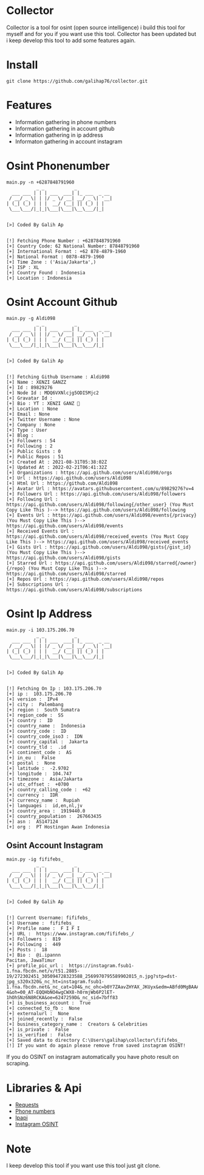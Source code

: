 # Collector
Collector is a tool for osint (open source intelligence) i build this tool for myself and for you if you want use this tool. Collector has been updated but i keep develop this tool to add some features again.

# Install
```
git clone https://github.com/galihap76/collector.git
```

# Features
- Information gathering in phone numbers
- Information gathering in account github
- Information gathering in ip address
- Informaton gathering in account instagram

# Osint Phonenumber
```
main.py -n +6287848791960
           _ _           _
  ___ ___ | | | ___  ___| |_ ___  _ __
 / __/ _ \| | |/ _ \/ __| __/ _ \| '__|
| (_| (_) | | |  __/ (__| || (_) | |
 \___\___/|_|_|\___|\___|\__\___/|_|


[>] Coded By Galih Ap


[!] Fetching Phone Number : +6287848791960
[+] Country Code: 62 National Number: 87848791960
[+] International Format : +62 878-4879-1960
[+] National Format : 0878-4879-1960
[+] Time Zone : ('Asia/Jakarta',)
[+] ISP : XL
[+] Country Found : Indonesia
[+] Location : Indonesia
```

# Osint Account Github
```
main.py -g Aldi098
           _ _           _
  ___ ___ | | | ___  ___| |_ ___  _ __
 / __/ _ \| | |/ _ \/ __| __/ _ \| '__|
| (_| (_) | | |  __/ (__| || (_) | |
 \___\___/|_|_|\___|\___|\__\___/|_|


[>] Coded By Galih Ap


[!] Fetching Github Username : Aldi098
[+] Name : XENZI GANZZ
[+] Id : 89829276
[+] Node Id : MDQ6VXNlcjg5ODI5Mjc2
[+] Gravatar Id :
[+] Bio : YT : XENZI GANZ 🤖
[+] Location : None
[+] Email : None
[+] Twitter Username : None
[+] Company : None
[+] Type : User
[+] Blog :
[+] Followers : 54
[+] Following : 2
[+] Public Gists : 0
[+] Public Repos : 51
[+] Created At : 2021-08-31T05:38:02Z
[+] Updated At : 2022-02-21T06:41:32Z
[+] Organizations : https://api.github.com/users/Aldi098/orgs
[+] Url : https://api.github.com/users/Aldi098
[+] Html Url : https://github.com/Aldi098
[+] Avatar Url : https://avatars.githubusercontent.com/u/89829276?v=4
[+] Followers Url : https://api.github.com/users/Aldi098/followers
[+] Following Url : https://api.github.com/users/Aldi098/following{/other_user} (You Must Copy Like This )--> https://api.github.com/users/Aldi098/following
[+] Events Url : https://api.github.com/users/Aldi098/events{/privacy} (You Must Copy Like This )--> https://api.github.com/users/Aldi098/events
[+] Received Events Url : https://api.github.com/users/Aldi098/received_events (You Must Copy Like This )--> https://api.github.com/users/Aldi098/received_events
[+] Gists Url : https://api.github.com/users/Aldi098/gists{/gist_id} (You Must Copy Like This )--> https://api.github.com/users/Aldi098/gists
[+] Starred Url : https://api.github.com/users/Aldi098/starred{/owner}{/repo} (You Must Copy Like This )--> https://api.github.com/users/Aldi098/starred
[+] Repos Url : https://api.github.com/users/Aldi098/repos
[+] Subscriptions Url : https://api.github.com/users/Aldi098/subscriptions
```

# Osint Ip Address
```
main.py -i 103.175.206.70
           _ _           _
  ___ ___ | | | ___  ___| |_ ___  _ __
 / __/ _ \| | |/ _ \/ __| __/ _ \| '__|
| (_| (_) | | |  __/ (__| || (_) | |
 \___\___/|_|_|\___|\___|\__\___/|_|


[>] Coded By Galih Ap


[!] Fetching On Ip : 103.175.206.70
[+] ip :  103.175.206.70
[+] version :  IPv4
[+] city :  Palembang
[+] region :  South Sumatra
[+] region_code :  SS
[+] country :  ID
[+] country_name :  Indonesia
[+] country_code :  ID
[+] country_code_iso3 :  IDN
[+] country_capital :  Jakarta
[+] country_tld :  .id
[+] continent_code :  AS
[+] in_eu :  False
[+] postal :  None
[+] latitude :  -2.9702
[+] longitude :  104.747
[+] timezone :  Asia/Jakarta
[+] utc_offset :  +0700
[+] country_calling_code :  +62
[+] currency :  IDR
[+] currency_name :  Rupiah
[+] languages :  id,en,nl,jv
[+] country_area :  1919440.0
[+] country_population :  267663435
[+] asn :  AS147124
[+] org :  PT Hostingan Awan Indonesia
```

## Osint Account Instagram
```
main.py -ig fififebs_
           _ _           _
  ___ ___ | | | ___  ___| |_ ___  _ __
 / __/ _ \| | |/ _ \/ __| __/ _ \| '__|
| (_| (_) | | |  __/ (__| || (_) | |
 \___\___/|_|_|\___|\___|\__\___/|_|


[>] Coded By Galih Ap


[!] Current Username: fififebs_
[+] Username :  fififebs_
[+] Profile name :  F I F I
[+] URL :  https://www.instagram.com/fififebs_/
[+] Followers :  819
[+] Following :  449
[+] Posts :  18
[+] Bio :  @i.ipannn
Pacitan, JawaTimur
[+] profile_pic_url :  https://instagram.fsub1-1.fna.fbcdn.net/v/t51.2885-19/272302451_305094728323588_2569970795589902015_n.jpg?stp=dst-jpg_s320x320&_nc_ht=instagram.fsub1-1.fna.fbcdn.net&_nc_cat=104&_nc_ohc=b0Y7ZAavZHYAX_JKUyx&edm=ABfd0MgBAAAA&ccb=7-4&oh=00_AT-EQQHbNO4wgCWX8-h0rmjWb6P2lET-1hOhSNz6N8RCKA&oe=6247259D&_nc_sid=7bff83
[+] is_business_account :  True
[+] connected_to_fb :  None
[+] externalurl :  None
[+] joined_recently :  False
[+] business_category_name :  Creators & Celebrities
[+] is_private :  False
[+] is_verified :  False
[+] Saved data to directory C:\Users\galihap\collector\fififebs_
[!] If you want do again please remove from saved instagram OSINT!
```
If you do OSINT on instagram automatically you have photo result on scraping.

# Libraries & Api
- <a href="https://pypi.org/project/requests/">Requests</a>
- <a href="https://pypi.org/project/phonenumbers/">Phone numbers</a>
- <a href="https://ipapi.co/">Ipapi</a>
- <a href="https://github.com/sc1341/InstagramOSINT">Instagram OSINT</a>

# Note
I keep develop this tool if you want use this tool just git clone.
